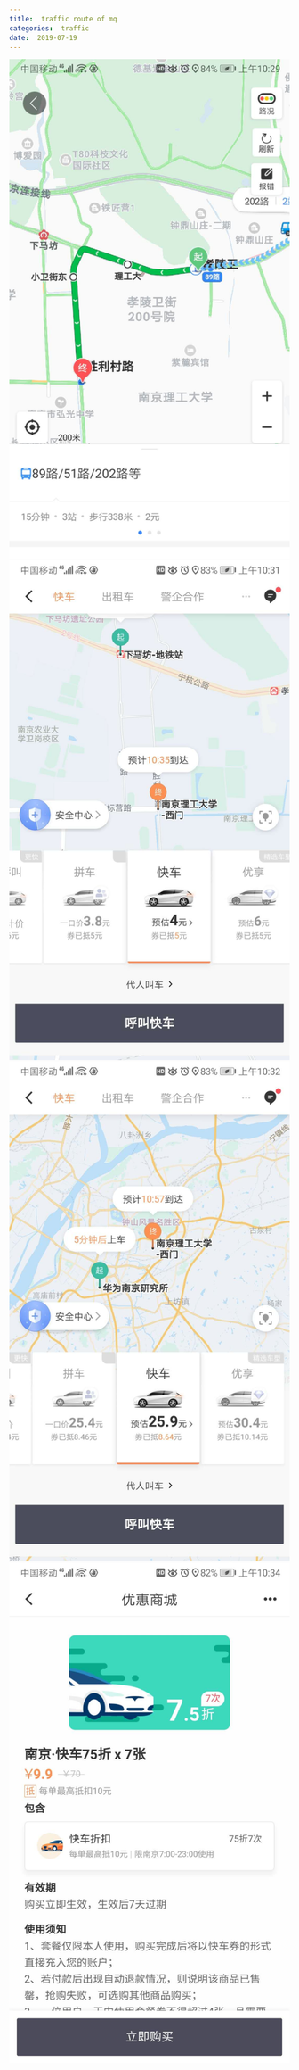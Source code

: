 ```yaml
---
title:  traffic route of mq
categories:  traffic
date:  2019-07-19
---
```

![pic](https://raw.githubusercontent.com/njustzsqimq/njustzsqimq.github.io/master/_posts/images/traffic/1.jpg)
![pic](https://raw.githubusercontent.com/njustzsqimq/njustzsqimq.github.io/master/_posts/images/traffic/2.jpg)
![pic](https://raw.githubusercontent.com/njustzsqimq/njustzsqimq.github.io/master/_posts/images/traffic/3.jpg)
![pic](https://raw.githubusercontent.com/njustzsqimq/njustzsqimq.github.io/master/_posts/images/traffic/4.jpg)
